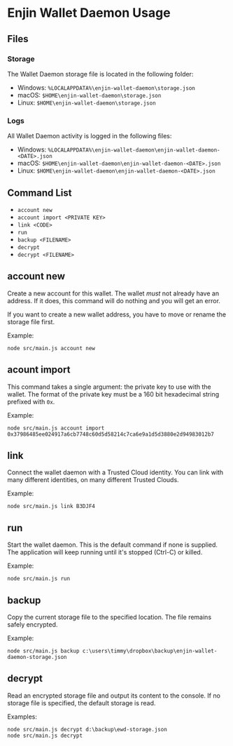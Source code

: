 # Enjin Wallet Daemon Usage

## Files

### Storage

The Wallet Daemon storage file is located in the following folder:

* Windows: `%LOCALAPPDATA%\enjin-wallet-daemon\storage.json`
* macOS: `$HOME\enjin-wallet-daemon\storage.json`
* Linux: `$HOME\enjin-wallet-daemon\storage.json`

### Logs

All Wallet Daemon activity is logged in the following files:

* Windows: `%LOCALAPPDATA%\enjin-wallet-daemon\enjin-wallet-daemon-<DATE>.json`
* macOS: `$HOME\enjin-wallet-daemon\enjin-wallet-daemon-<DATE>.json`
* Linux: `$HOME\enjin-wallet-daemon\enjin-wallet-daemon-<DATE>.json`

## Command List

* `account new`
* `account import <PRIVATE KEY>`
* `link <CODE>`
* `run`
* `backup <FILENAME>`
* `decrypt`
* `decrypt <FILENAME>`

## account new

Create a new account for this wallet. The wallet _must_ not already have an address. If it does, this command will do nothing and you will get an error.

If you want to create a new wallet address, you have to move or rename the storage file first.

Example:
```
node src/main.js account new
```

## acount import

This command takes a single argument: the private key to use with the wallet. The format of the private key must be a 160 bit hexadecimal string prefixed with `0x`.

Example:
```
node src/main.js account import 0x37986485ee024917a6cb7748c60d5d58214c7ca6e9a1d5d3880e2d94983012b7
```

## link

Connect the wallet daemon with a Trusted Cloud identity. You can link with many different identities, on many different Trusted Clouds.

Example:
```
node src/main.js link B3DJF4
```

## run

Start the wallet daemon. This is the default command if none is supplied. The application will keep running until it's stopped (Ctrl-C) or killed.

Example:
```
node src/main.js run
```

## backup

Copy the current storage file to the specified location. The file remains safely encrypted.

Example:
```
node src/main.js backup c:\users\timmy\dropbox\backup\enjin-wallet-daemon-storage.json
```

## decrypt

Read an encrypted storage file and output its content to the console. If no storage file is specified, the default storage is read.

Examples:
```
node src/main.js decrypt d:\backup\ewd-storage.json
node src/main.js decrypt
```
